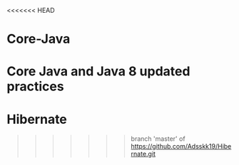 <<<<<<< HEAD
# Core-Java
Core Java and Java 8 updated practices
=======
# Hibernate
>>>>>>> branch 'master' of https://github.com/Adsskk19/Hibernate.git
